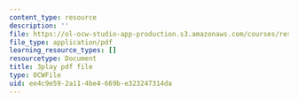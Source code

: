 ```yaml
---
content_type: resource
description: ''
file: https://ol-ocw-studio-app-production.s3.amazonaws.com/courses/res-9-003-brains-minds-and-machines-summer-course-summer-2015/ee4c9e592a114be4669be323247314da_l1t2_5UZhPA.pdf
file_type: application/pdf
learning_resource_types: []
resourcetype: Document
title: 3play pdf file
type: OCWFile
uid: ee4c9e59-2a11-4be4-669b-e323247314da
---
```


